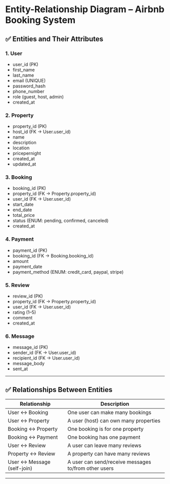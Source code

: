 # Entity-Relationship Diagram – Airbnb Booking System

## ✅ Entities and Their Attributes

### 1. User
- user_id (PK)
- first_name
- last_name
- email (UNIQUE)
- password_hash
- phone_number
- role (guest, host, admin)
- created_at

### 2. Property
- property_id (PK)
- host_id (FK → User.user_id)
- name
- description
- location
- pricepernight
- created_at
- updated_at

### 3. Booking
- booking_id (PK)
- property_id (FK → Property.property_id)
- user_id (FK → User.user_id)
- start_date
- end_date
- total_price
- status (ENUM: pending, confirmed, canceled)
- created_at

### 4. Payment
- payment_id (PK)
- booking_id (FK → Booking.booking_id)
- amount
- payment_date
- payment_method (ENUM: credit_card, paypal, stripe)

### 5. Review
- review_id (PK)
- property_id (FK → Property.property_id)
- user_id (FK → User.user_id)
- rating (1–5)
- comment
- created_at

### 6. Message
- message_id (PK)
- sender_id (FK → User.user_id)
- recipient_id (FK → User.user_id)
- message_body
- sent_at

---

## ✅ Relationships Between Entities

| Relationship                        | Description                                                     |
|------------------------------------|-----------------------------------------------------------------|
| User ↔ Booking                     | One user can make many bookings                                 |
| User ↔ Property                    | A user (host) can own many properties                           |
| Booking ↔ Property                 | One booking is for one property                                 |
| Booking ↔ Payment                  | One booking has one payment                                     |
| User ↔ Review                      | A user can leave many reviews                                   |
| Property ↔ Review                  | A property can have many reviews                                |
| User ↔ Message (self-join)         | A user can send/receive messages to/from other users            |

---



